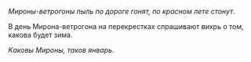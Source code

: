 _Мироны-ветрогоны пыль по дороге гонят, по красном лете стонут_.

В день Мирона-ветрогона на перекрестках спрашивают вихрь о том, какова будет зима.

_Каковы Мироны, таков январь_.